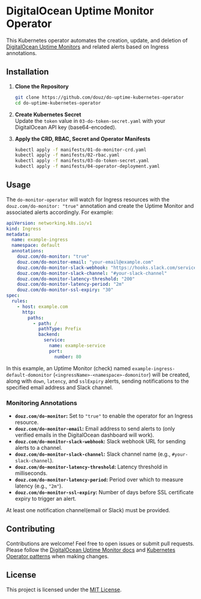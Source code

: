 # DigitalOcean Uptime Monitor Operator

This Kubernetes operator automates the creation, update, and deletion of [DigitalOcean Uptime Monitors](https://docs.digitalocean.com/products/monitoring/) and related alerts based on Ingress annotations.

## Installation

1. **Clone the Repository**
   ```bash
   git clone https://github.com/douz/do-uptime-kubernetes-operator
   cd do-uptime-kubernetes-operator
   ```

2. **Create Kubernetes Secret**  
   Update the `token` value in `03-do-token-secret.yaml` with your DigitalOcean API key (base64-encoded).

3. **Apply the CRD, RBAC, Secret and Operator Manifests** 
   ```bash
   kubectl apply -f manifests/01-do-monitor-crd.yaml
   kubectl apply -f manifests/02-rbac.yaml
   kubectl apply -f manifests/03-do-token-secret.yaml
   kubectl apply -f manifests/04-operator-deployment.yaml
   ```

## Usage

The `do-monitor-operator` will watch for Ingress resources with the `douz.com/do-monitor: "true"` annotation and create the Uptime Monitor and associated alerts accordingly. For example:

```yaml
apiVersion: networking.k8s.io/v1
kind: Ingress
metadata:
  name: example-ingress
  namespace: default
  annotations:
    douz.com/do-monitor: "true"
    douz.com/do-monitor-email: "your-email@example.com"
    douz.com/do-monitor-slack-webhook: "https://hooks.slack.com/services/your/slack/webhook"
    douz.com/do-monitor-slack-channel: "#your-slack-channel"
    douz.com/do-monitor-latency-threshold: "200"
    douz.com/do-monitor-latency-period: "2m"
    douz.com/do-monitor-ssl-expiry: "30"
spec:
  rules:
    - host: example.com
      http:
        paths:
          - path: /
            pathType: Prefix
            backend:
              service:
                name: example-service
                port:
                  number: 80
```

In this example, an Uptime Monitor (check) named `example-ingress-default-domonitor` (`<ingressName>-<namespace>-domonitor`) will be created, along with `down`, `latency`, and `sslExpiry` alerts, sending notifications to the specified email address and Slack channel.

### Monitoring Annotations

- **`douz.com/do-monitor`:** Set to `"true"` to enable the operator for an Ingress resource.
- **`douz.com/do-monitor-email`:** Email address to send alerts to (only verified emails in the DigitalOcean dashboard will work).
- **`douz.com/do-monitor-slack-webhook`:** Slack webhook URL for sending alerts to a channel.
- **`douz.com/do-monitor-slack-channel`:** Slack channel name (e.g., `#your-slack-channel`).
- **`douz.com/do-monitor-latency-threshold`:** Latency threshold in milliseconds.
- **`douz.com/do-monitor-latency-period`:** Period over which to measure latency (e.g., `"2m"`).
- **`douz.com/do-monitor-ssl-expiry`:** Number of days before SSL certificate expiry to trigger an alert.

At least one notification channel(email or Slack) must be provided.

## Contributing

Contributions are welcome! Feel free to open issues or submit pull requests. Please follow the [DigitalOcean Uptime Monitor docs](https://docs.digitalocean.com/products/monitoring/) and [Kubernetes Operator patterns](https://kubernetes.io/docs/concepts/extend-kubernetes/operator/) when making changes.

## License

This project is licensed under the [MIT License](LICENSE).